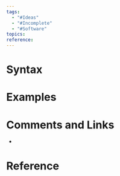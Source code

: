 ```yaml
---
tags:
  - "#Ideas"
  - "#Incomplete"
  - "#Software"
topics: 
reference:
---
```



# Syntax

# Examples

# Comments and Links
- 
# Reference